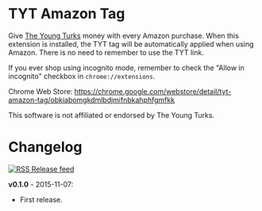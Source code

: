 # TYT Amazon Tag

Give [The Young Turks](http://www.tytnetwork.com/) money with every Amazon purchase. When this extension is installed, the TYT tag will be automatically applied when using Amazon. There is no need to remember to use the TYT link.

If you ever shop using incognito mode, remember to check the "Allow in incognito" checkbox in `chrome://extensions`.

Chrome Web Store: https://chrome.google.com/webstore/detail/tyt-amazon-tag/obkiabomgkdmlbdjmifnbkahphfgmfkk

This software is not affiliated or endorsed by The Young Turks.


# Changelog

[![RSS](https://stefansundin.github.io/img/feed.png) Release feed](https://github.com/stefansundin/tyt-amazon-chrome/releases.atom)

**v0.1.0** - 2015-11-07:
- First release.
